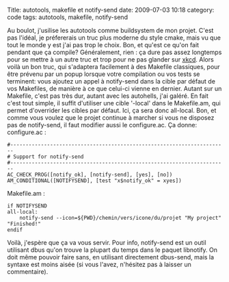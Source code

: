 Title: autotools, makefile et notify-send
date: 2009-07-03 10:18
category: code
tags: autotools, makefile, notify-send

Au boulot, j'usilise les autotools comme buildsystem de mon projet.
C'est pas l'idéal, je préfererais un truc plus moderne du style
cmake, mais vu que tout le monde y est j'ai pas trop le choix. Bon,
et qu'est ce qu'on fait pendant que ça compile? Généralement, rien
: ça dure pas assez longtemps pour se mettre à un autre truc et
trop pour ne pas glander sur
[xkcd](http://imgs.xkcd.com/comics/compiling.png). Alors voilà un
bon truc, qui s'adaptera facilement à des Makefile classiques, pour
être prévenu par un popup lorsque votre compilation ou vos tests se
terminent: vous ajoutez un appel à notify-send dans la cible par
défaut de vos Makefiles, de manière à ce que celui-ci vienne en
dernier. Autant sur un Makefile, c'est pas très dur, autant avec
les autohells, j'ai galéré. En fait c'est tout simple, il suffit
d'utiliser une cible '-local' dans le Makefile.am, qui permet
d'overrider les cibles par défaut. Ici, ça sera donc all-local.
Bon, et comme vous voulez que le projet continue à marcher si vous
ne disposez pas de notify-send, il faut modifier aussi le
configure.ac. Ça donne: configure.ac :

    #-----------------------------------------------------------------------
    # Support for notify-send
    #-----------------------------------------------------------------------
    AC_CHECK_PROG([notify_ok], [notify-send], [yes], [no])
    AM_CONDITIONAL([NOTIFYSEND], [test "x$notify_ok" = xyes])

Makefile.am :

    if NOTIFYSEND
    all-local:
        notify-send --icon=${PWD}/chemin/vers/icone/du/projet "My project" "Finished!"
    endif

Voilà, j'espère que ça va vous servir. Pour info, notify-send est
un outil utilisant dbus qu'on trouve la plupart du temps dans le
paquet libnotify. On doit même pouvoir faire sans, en utilisant
directement dbus-send, mais la syntaxe est moins aisée (si vous
l'avez, n'hésitez pas à laisser un commentaire).



